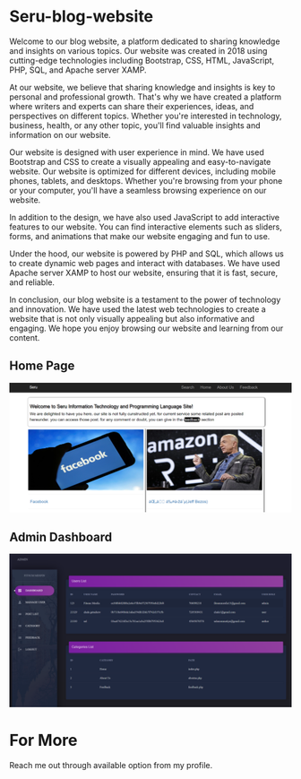 # Seru-blog-website
Welcome to our blog website, a platform dedicated to sharing knowledge and insights on various topics. Our website was created in 2018 using cutting-edge technologies including Bootstrap, CSS, HTML, JavaScript, PHP, SQL, and Apache server XAMP.

At our website, we believe that sharing knowledge and insights is key to personal and professional growth. That's why we have created a platform where writers and experts can share their experiences, ideas, and perspectives on different topics. Whether you're interested in technology, business, health, or any other topic, you'll find valuable insights and information on our website.

Our website is designed with user experience in mind. We have used Bootstrap and CSS to create a visually appealing and easy-to-navigate website. Our website is optimized for different devices, including mobile phones, tablets, and desktops. Whether you're browsing from your phone or your computer, you'll have a seamless browsing experience on our website.

In addition to the design, we have also used JavaScript to add interactive features to our website. You can find interactive elements such as sliders, forms, and animations that make our website engaging and fun to use.

Under the hood, our website is powered by PHP and SQL, which allows us to create dynamic web pages and interact with databases. We have used Apache server XAMP to host our website, ensuring that it is fast, secure, and reliable.

In conclusion, our blog website is a testament to the power of technology and innovation. We have used the latest web technologies to create a website that is not only visually appealing but also informative and engaging. We hope you enjoy browsing our website and learning from our content.


## Home Page
<img src = "https://github.com/fitsumM12/Seru-Blog/blob/main/images/home.png">


## Admin Dashboard
<img src = "https://github.com/fitsumM12/Seru-Blog/blob/main/images/admin.png">

# For More
Reach me out through available option from my profile.
